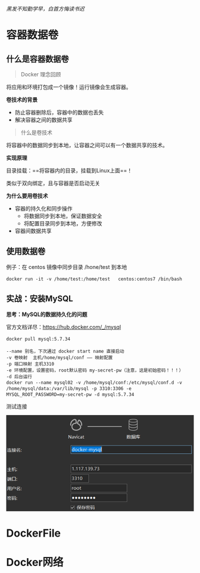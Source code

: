 *黑发不知勤学早，白首方悔读书迟*





# 容器数据卷

## 什么是容器数据卷

> Docker 理念回顾

将应用和环境打包成一个镜像！运行镜像会生成容器。



**卷技术的背景**

* 防止容器删除后，容器中的数据也丢失
* 解决容器之间的数据共享



> 什么是卷技术

将容器中的数据同步到本地，让容器之间可以有一个数据共享的技术。



**实现原理**

目录挂载：==将容器内的目录，挂载到Linux上面==！

类似于双向绑定，且与容器是否启动无关



**为什么要用卷技术**

* 容器的持久化和同步操作
    * 将数据同步到本地，保证数据安全
    * 将配置目录同步到本地，方便修改
* 容器间数据共享







## 使用数据卷

例子：在 centos 镜像中同步目录 /hone/test 到本地

```shell
docker run -it -v /home/test:/home/test   centos:centos7 /bin/bash
```





## 实战：安装MySQL

**思考：MySQL的数据持久化的问题**

官方文档详尽：https://hub.docker.com/_/mysql

```
docker pull mysql:5.7.34

--name 别名，下次通过 docker start name 直接启动
-v 卷映射  主机/home/mysql/conf —— 映射配置
-p 端口映射 主机3310
-e 环境配置，设置密码，root默认密码 my-secret-pw（注意，这是初始密码！！！）
-d 后台运行
docker run --name mysql02 -v /home/mysql/conf:/etc/mysql/conf.d -v /home/mysql/data:/var/lib/mysql -p 3310:3306 -e MYSQL_ROOT_PASSWORD=my-secret-pw -d mysql:5.7.34
```

测试连接

![image-20210624175501184](DockerII.assets/image-20210624175501184.png)	





















# DockerFile











# Docker网络





































